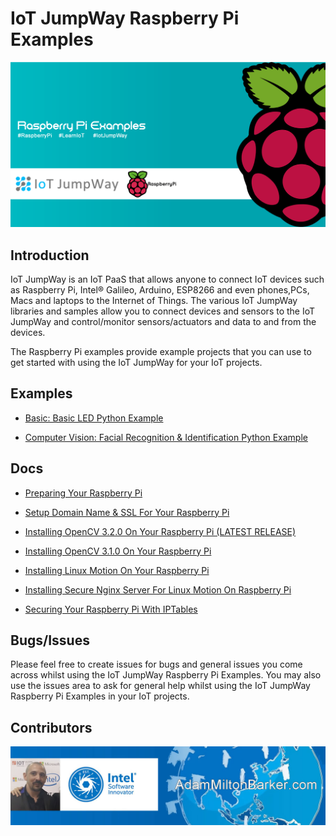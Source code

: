 # IoT JumpWay Raspberry Pi Examples

![IoT JumpWay Docs](images/main/Raspberry-Pi-Examples.png)

## Introduction

IoT JumpWay is an IoT PaaS that allows anyone to connect IoT devices such as Raspberry Pi, Intel® Galileo, Arduino, ESP8266 and even phones,PCs, Macs and laptops to the Internet of Things. The various IoT JumpWay libraries and samples allow you to connect devices and sensors to the IoT JumpWay and control/monitor sensors/actuators and data to and from the devices.

The Raspberry Pi examples provide example projects that you can use to get started with using the IoT JumpWay for your IoT projects.

## Examples

- [Basic: Basic LED Python Example](https://github.com/iotJumpway/IoT-JumpWay-RPI-Examples/tree/master/Basic-LED/Python "Basic: Basic LED Python Example")

- [Computer Vision: Facial Recognition & Identification Python Example](https://github.com/iotJumpway/IoT-JumpWay-RPI-Examples/tree/master/Computer-Vision/Python "Computer Vision: Facial Recognition & Identification Python Example")

## Docs

- [Preparing Your Raspberry Pi](https://github.com/iotJumpway/IoT-JumpWay-RPI-Examples/blob/master/_DOCS/1-Raspberry-Pi-Prep.md "Preparing Your Raspberry Pi")

- [Setup Domain Name & SSL For Your Raspberry Pi](https://github.com/iotJumpway/IoT-JumpWay-RPI-Examples/blob/master/_DOCS/3-Raspberry-Pi-Domain-And-SSL.md "Setup Domain Name & SSL For Your Raspberry Pi")

- [Installing OpenCV 3.2.0 On Your Raspberry Pi (LATEST RELEASE)](https://github.com/iotJumpway/IoT-JumpWay-RPI-Examples/blob/master/_DOCS/2-Installing-OpenCV-3-2-0.md "Installing OpenCV 3.2.0 On Your Raspberry Pi (LATEST RELEASE)")

- [Installing OpenCV 3.1.0 On Your Raspberry Pi](https://github.com/iotJumpway/IoT-JumpWay-RPI-Examples/blob/master/_DOCS/2-Installing-OpenCV.md "Installing OpenCV 3.1.0 On Your Raspberry Pi")

- [Installing Linux Motion On Your Raspberry Pi](https://github.com/iotJumpway/IoT-JumpWay-RPI-Examples/blob/master/_DOCS/5-Installing-Motion.md "Installing Linux Motion On Your Raspberry Pi")

- [Installing Secure Nginx Server For Linux Motion On Raspberry Pi](https://github.com/iotJumpway/IoT-JumpWay-RPI-Examples/blob/master/_DOCS/6-Secure-Nginx-Server-For-Motion.md "Installing Secure Nginx Server For Linux Motion On Raspberry Pi")

- [Securing Your Raspberry Pi With IPTables](https://github.com/iotJumpway/IoT-JumpWay-RPI-Examples/blob/master/_DOCS/4-Securing-Your-Raspberry-Pi-With-IPTables.md "Securing Your Raspberry Pi With IPTables")

## Bugs/Issues

Please feel free to create issues for bugs and general issues you come across whilst using the IoT JumpWay Raspberry Pi Examples. You may also use the issues area to ask for general help whilst using the IoT JumpWay Raspberry Pi Examples in your IoT projects.

## Contributors

[![Adam Milton-Barker, Intel® Software Innovator](images/main/Intel-Software-Innovator.jpg)](https://github.com/AdamMiltonBarker)